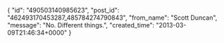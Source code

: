  {
   "id": "490503140985623",
   "post_id": "462493170453287_485784274790843",
   "from_name": "Scott Duncan",
   "message": "No. Different things.",
   "created_time": "2013-03-09T21:46:34+0000"
 }
